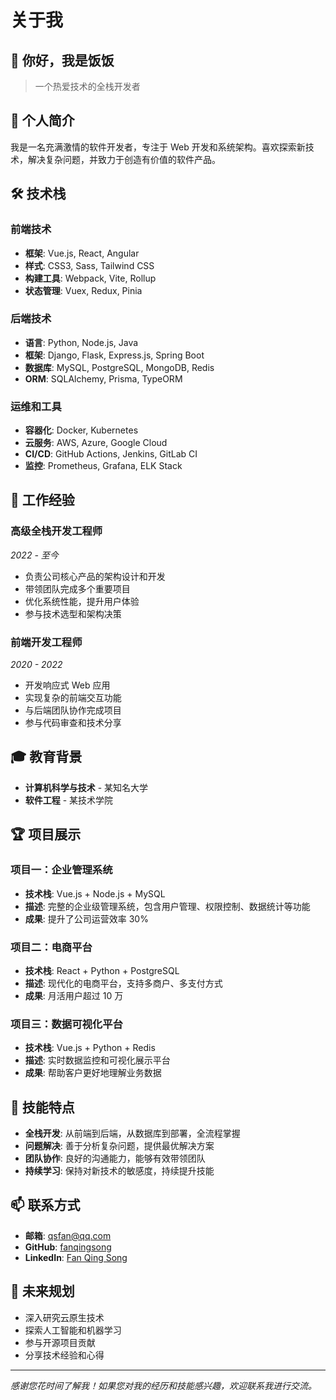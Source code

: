 # 关于我

## 👋 你好，我是饭饭

> 一个热爱技术的全栈开发者

## 🎯 个人简介

我是一名充满激情的软件开发者，专注于 Web 开发和系统架构。喜欢探索新技术，解决复杂问题，并致力于创造有价值的软件产品。

## 🛠️ 技术栈

### 前端技术
- **框架**: Vue.js, React, Angular
- **样式**: CSS3, Sass, Tailwind CSS
- **构建工具**: Webpack, Vite, Rollup
- **状态管理**: Vuex, Redux, Pinia

### 后端技术
- **语言**: Python, Node.js, Java
- **框架**: Django, Flask, Express.js, Spring Boot
- **数据库**: MySQL, PostgreSQL, MongoDB, Redis
- **ORM**: SQLAlchemy, Prisma, TypeORM

### 运维和工具
- **容器化**: Docker, Kubernetes
- **云服务**: AWS, Azure, Google Cloud
- **CI/CD**: GitHub Actions, Jenkins, GitLab CI
- **监控**: Prometheus, Grafana, ELK Stack

## 💼 工作经验

### 高级全栈开发工程师
*2022 - 至今*

- 负责公司核心产品的架构设计和开发
- 带领团队完成多个重要项目
- 优化系统性能，提升用户体验
- 参与技术选型和架构决策

### 前端开发工程师
*2020 - 2022*

- 开发响应式 Web 应用
- 实现复杂的前端交互功能
- 与后端团队协作完成项目
- 参与代码审查和技术分享

## 🎓 教育背景

- **计算机科学与技术** - 某知名大学
- **软件工程** - 某技术学院

## 🏆 项目展示

### 项目一：企业管理系统
- **技术栈**: Vue.js + Node.js + MySQL
- **描述**: 完整的企业级管理系统，包含用户管理、权限控制、数据统计等功能
- **成果**: 提升了公司运营效率 30%

### 项目二：电商平台
- **技术栈**: React + Python + PostgreSQL
- **描述**: 现代化的电商平台，支持多商户、多支付方式
- **成果**: 月活用户超过 10 万

### 项目三：数据可视化平台
- **技术栈**: Vue.js + Python + Redis
- **描述**: 实时数据监控和可视化展示平台
- **成果**: 帮助客户更好地理解业务数据

## 🌟 技能特点

- **全栈开发**: 从前端到后端，从数据库到部署，全流程掌握
- **问题解决**: 善于分析复杂问题，提供最优解决方案
- **团队协作**: 良好的沟通能力，能够有效带领团队
- **持续学习**: 保持对新技术的敏感度，持续提升技能

## 📫 联系方式

- **邮箱**: [qsfan@qq.com](mailto:qsfan@qq.com)
- **GitHub**: [fanqingsong](https://github.com/fanqingsong)
- **LinkedIn**: [Fan Qing Song](https://linkedin.com/in/fanqingsong)

## 🎯 未来规划

- 深入研究云原生技术
- 探索人工智能和机器学习
- 参与开源项目贡献
- 分享技术经验和心得

---

*感谢您花时间了解我！如果您对我的经历和技能感兴趣，欢迎联系我进行交流。* 